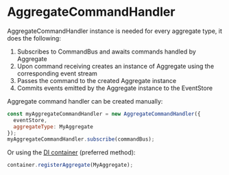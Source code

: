 # AggregateCommandHandler

AggregateCommandHandler instance is needed for every aggregate type, it does the following:

1. Subscribes to CommandBus and awaits commands handled by Aggregate
2. Upon command receiving creates an instance of Aggregate using the corresponding event stream
3. Passes the command to the created Aggregate instance
4. Commits events emitted by the Aggregate instance to the EventStore

Aggregate command handler can be created manually:

```js
const myAggregateCommandHandler = new AggregateCommandHandler({
  eventStore,
  aggregateType: MyAggregate
});
myAggregateCommandHandler.subscribe(commandBus);
```

Or using the [DI container](DIContainer.md) (preferred method):

```js
container.registerAggregate(MyAggregate);
```
